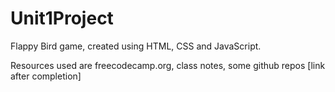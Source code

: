 # Unit1Project
Flappy Bird game, created using HTML, CSS and JavaScript.


Resources used are freecodecamp.org, class notes, some github repos [link after completion]
